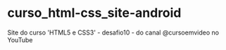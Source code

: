 # curso_html-css_site-android
Site do curso 'HTML5 e CSS3' - desafio10 - do canal @cursoemvideo no YouTube
